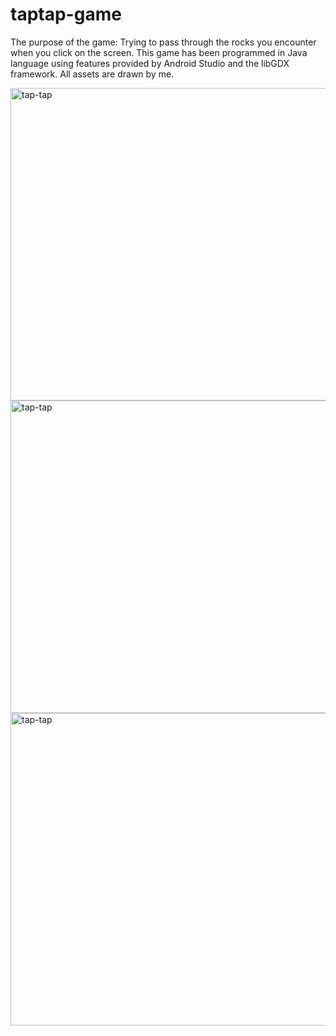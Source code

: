 # taptap-game
The purpose of the game: Trying to pass through the rocks you encounter when you click on the screen. This game has been programmed in Java language using features provided by Android Studio and the libGDX framework.
All assets are drawn by me.

<img src="https://user-images.githubusercontent.com/47818773/107153729-18ef5300-6980-11eb-87ad-1472d7ee0aa5.jpg" alt="tap-tap" width="960" height="500">
<img src="https://user-images.githubusercontent.com/47818773/107153730-1b51ad00-6980-11eb-8b2a-e901abaa7448.jpg" alt="tap-tap" width="960" height="500">
<img src="https://user-images.githubusercontent.com/47818773/107153731-1bea4380-6980-11eb-8cbb-a1d598117e14.jpg" alt="tap-tap" width="960" height="500">
